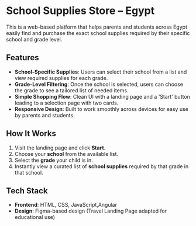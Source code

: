 # School Supplies Store – Egypt

This is a web-based platform that helps parents and students across Egypt easily find and purchase the exact school supplies required by their specific school and grade level.

## Features

- **School-Specific Supplies**: Users can select their school from a list and view required supplies for each grade.
- **Grade-Level Filtering**: Once the school is selected, users can choose the grade to see a tailored list of needed items.
- **Simple Shopping Flow**: Clean UI with a landing page and a 'Start' button leading to a selection page with two cards.
- **Responsive Design**: Built to work smoothly across devices for easy use by parents and students.

## How It Works

1. Visit the landing page and click **Start**.
2. Choose your **school** from the available list.
3. Select the **grade** your child is in.
4. Instantly view a curated list of **school supplies** required by that grade in that school.

## Tech Stack

- **Frontend**: HTML, CSS, JavaScript,Angular
- **Design**: Figma-based design (Travel Landing Page adapted for educational use)

